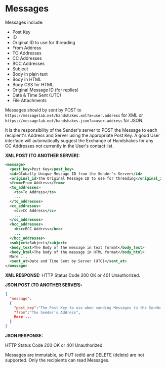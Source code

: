 Messages
==========
Messages include:
* Post Key
* ID
* Original ID to use for threading
* From Address
* TO Addresses
* CC Addresses
* BCC Addresses
* Subject
* Body in plain text
* Body in HTML
* Body CSS for HTML
* Original Message ID (for replies)
* Date & Time Sent (UTC)
* File Attachments

Messages should by sent by POST to `https://messagelab.net/handshakes.xml?a=user.address` for XML or `https://messagelab.net/handshakes.json?a=user.address` for JSON.

It is the responsibility of the Sender's server to POST the Message to each recipient's Address and Server using the appropriate Post Key. A good User interface will automatically suggest the Exchange of Handshakes for any CC Addresses not currently in the User's contact list.

**XML POST (TO ANOTHER SERVER):**

``` xml
<message>
  <post_key>Post Key</post_key>
  <id>Globally Unique Message ID from the Sender's Server</id>
  <original_id>The Original Message ID to use for threading</original_id>
  <from>From Address</from>
  <to_addresses>
    <to>To Address</to>
    ...
  </to_addresses>
  <cc_addresses>
    <cc>CC Address</cc>
    ...
  </cc_addresses>
  <bcc_addresses>
    <bcc>BCC Address</bcc>
    ...
  </bcc_addresses>
  <subject>Subject</subject>
  <body_text>The Body of the message in text format</body_text>
  <body_html>The body of the message in HTML format</body_html>
  More ...
  <sent_at>Date and Time Sent by Server (UTC)</sent_at>
</message>
```

**XML RESPONSE:**
HTTP Status Code 200 OK or 401 Unauthorized.

**JSON POST (TO ANOTHER SERVER):**
``` json
{
  "message":
  {
    "post_key":"The Post Key to use when sending Messages to the Sender.",
    "from":"The Sender's Address",
    More ...
  }
}
```

**JSON RESPONSE:**

HTTP Status Code 200 OK or 401 Unauthorized.

Messages are immutable, so PUT (edit) and DELETE (delete) are not supported. Only the recipients can read Messages.